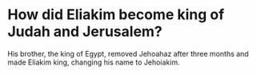 # How did Eliakim become king of Judah and Jerusalem?

His brother, the king of Egypt, removed Jehoahaz after three months and made Eliakim king, changing his name to Jehoiakim. 